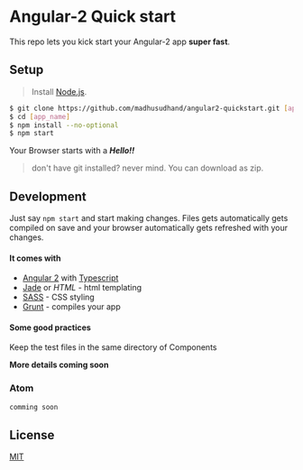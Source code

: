 # Angular-2 Quick start

This repo lets you kick start your Angular-2 app **super fast**.

## Setup


> Install [Node.js].

```sh
$ git clone https://github.com/madhusudhand/angular2-quickstart.git [app_name]
$ cd [app_name]
$ npm install --no-optional
$ npm start
```

Your Browser starts with a ***Hello!!***

> don't have git installed? never mind. You can download as zip.

## Development
Just say ``` npm start ``` and start making changes. Files gets automatically gets compiled on save and your browser automatically gets refreshed with your changes.

#### It comes with

* [Angular 2][angular] with [Typescript][ts]
* [Jade] or *HTML* - html templating
* [SASS] - CSS styling
* [Grunt] - compiles your app

#### Some good practices
Keep the test files in the same directory of Components

**More details coming soon**


### Atom

```sh
comming soon
```

License
----

[MIT]


   [angular]: <angular.io>
   [ut]: <https://docs.angularjs.org/guide/unit-testing>
   [ts]: <http://www.typescriptlang.org>
   [jade]: <http://jade-lang.com>
   [sass]: <http://sass-lang.com>
   [grunt]: <https://gruntjs.com>
   [node.js]: <http://nodejs.org>
   [MIT]: <https://github.com/madhusudhand/angular2-quickstart/blob/master/LICENSE>
